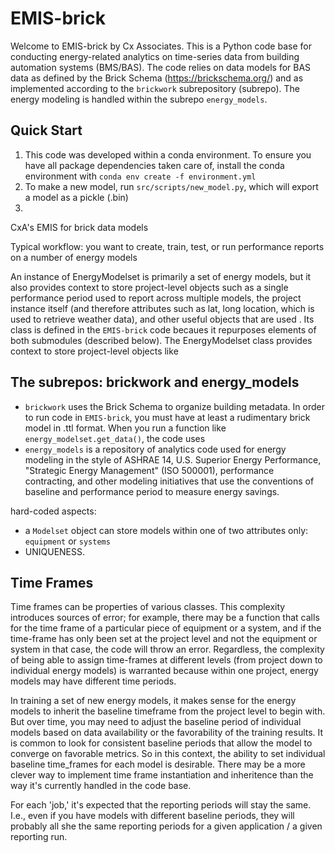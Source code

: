 # EMIS-brick

Welcome to EMIS-brick by Cx Associates. This is a Python code base for conducting energy-related analytics on time-series data from building automation systems (BMS/BAS). The code relies on data models for BAS data as defined by the Brick Schema (https://brickschema.org/) and as implemented according to the `brickwork` subrepository (subrepo). The energy modeling is handled within the subrepo `energy_models`.

## Quick Start
1. This code was developed within a conda environment. To ensure you have all package dependencies taken care of, install the conda environment with `conda env create -f environment.yml`
2. To make a new model, run `src/scripts/new_model.py`, which will export a model as a pickle (.bin) 
2. 

CxA's EMIS for brick data models

Typical workflow: you want to create, train, test, or run performance reports on a number of energy models

An instance of EnergyModelset is primarily a set of energy models, but it also provides context to store project-level objects such as a single performance period used to report across multiple models, the project instance itself (and therefore attributes such as lat, long location, which is used to retrieve weather data), and other useful objects that are used  . Its class is defined in the `EMIS-brick` code becaues it repurposes elements of both submodules (described below). The EnergyModelset class provides context to store project-level objects like 

## The subrepos: brickwork and energy_models
* `brickwork` uses the Brick Schema to organize building metadata. In order to run code in `EMIS-brick`, you must have at least a rudimentary brick model in .ttl format. When you run a function like `energy_modelset.get_data()`, the code uses 
* `energy_models` is a repository of analytics code used for energy modeling in the style of ASHRAE 14, U.S. Superior Energy Performance, "Strategic Energy Management" (ISO 500001), performance contracting, and other modeling initiatives that use the conventions of baseline and performance period to measure energy savings.

hard-coded aspects:
* a `Modelset` object can store models within one of two attributes only: `equipment` or `systems`
* UNIQUENESS.


## Time Frames

Time frames can be properties of various classes. This complexity introduces sources of error; for example, there may be a function that calls for the time frame of a particular piece of equipment or a system, and if the time-frame has only been set at the project level and not the equipment or system in that case, the code will throw an error. Regardless, the complexity of being able to assign time-frames at different levels (from project down to individual energy models) is warranted because within one project, energy models may have different time periods.

In training a set of new energy models, it makes sense for the energy models to inherit the baseline timeframe from the project level to begin with. But over time, you may need to adjust the baseline period of individual models based on data availability or the favorability of the training results. It is common to look for consistent baseline periods that allow the model to converge on favorable metrics. So in this context, the ability to set individual baseline time_frames for each model is desirable. There may be a more clever way to implement time frame instantiation and inheritence than the way it's currently handled in the code base.

For each 'job,' it's expected that the reporting periods will stay the same. I.e., even if you have models with different baseline periods, they will probably all she the same reporting periods for a given application / a given reporting run.